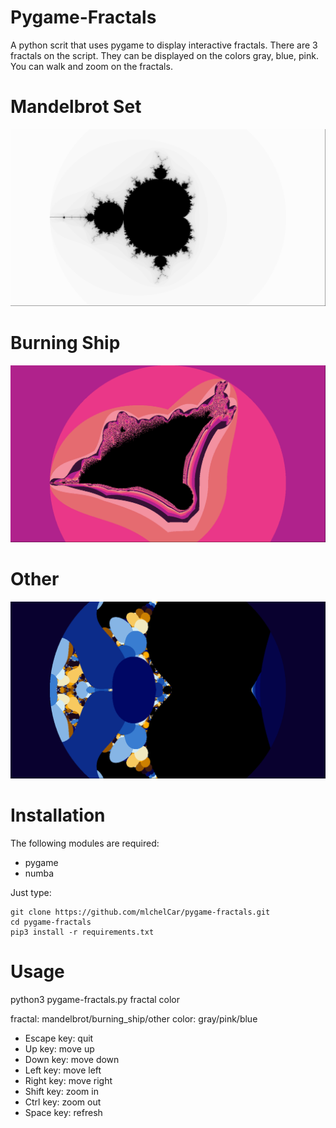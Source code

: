 # Pygame-Fractals
A python scrit that uses pygame to display interactive fractals.
There are 3 fractals on the script. They can be displayed on the colors gray, blue, pink.
You can walk and zoom on the fractals.

# Mandelbrot Set
![Mandelbrot Set](img/mandelbrot.png)

# Burning Ship
![Burning Ship](img/burning_ship.png)

# Other
![Other](img/other.png)


# Installation
The following modules are required:
- pygame
- numba

Just type:

    git clone https://github.com/mlchelCar/pygame-fractals.git
    cd pygame-fractals
    pip3 install -r requirements.txt

# Usage
python3 pygame-fractals.py fractal color

fractal: mandelbrot/burning_ship/other
color: gray/pink/blue

- Escape key:
  quit
- Up key:
  move up
- Down key:
  move down
- Left key:
  move left
- Right key:
  move right
- Shift key:
  zoom in
- Ctrl key:
  zoom out
- Space key:
  refresh
